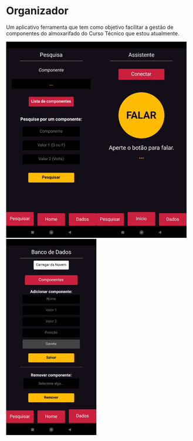 # Organizador
  Um aplicativo ferramenta que tem como objetivo facilitar a gestão de componentes do almoxarifado do Curso Técnico que estou atualmente.
  
<img src="/assets/screenshots/search.jpeg" width="246" height="533"><img src="/assets/screenshots/home.jpeg" width="246" height="533"><img src="/assets/screenshots/db.jpeg" width="246" height="533">
